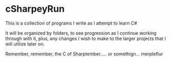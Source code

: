 # cSharpeyRun
This is a collection of programs I write as I attempt to learn C#

It will be organized by folders, to see progression as I continue working through with it, plus, any changes I wish to make to the larger projects that I will utilize later on.

Remember, remember, the C of Sharptember..... or somethign... merpleflur
